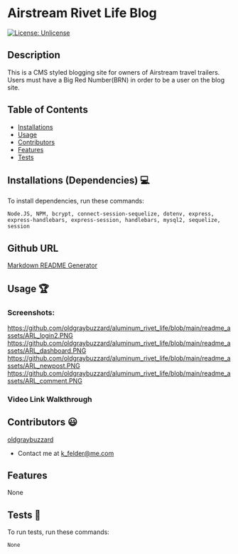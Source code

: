 # Airstream Rivet Life Blog

[![License: Unlicense](https://img.shields.io/badge/license-Unlicense-blue.svg)](http://unlicense.org/)
  
## Description
This is a CMS styled blogging site for owners of Airstream travel trailers. Users must have a Big Red Number(BRN) in order to be a user on the blog site.



## Table of Contents
* [Installations](#dependencies)
* [Usage](#usage)
* [Contributors](#contributors)
* [Features](#features)
* [Tests](#tests)


## Installations (Dependencies) 💻
To install dependencies, run these commands:
```
Node.JS, NPM, bcrypt, connect-session-sequelize, dotenv, express, express-handlebars, express-session, handlebars, mysql2, sequelize, session
```

## Github URL
[Markdown README Generator](https://github.com/oldgraybuzzard/aluminum_rivet_life.git)

## Usage 🏆
### Screenshots:
https://github.com/oldgraybuzzard/aluminum_rivet_life/blob/main/readme_assets/ARL_login2.PNG
https://github.com/oldgraybuzzard/aluminum_rivet_life/blob/main/readme_assets/ARL_dashboard.PNG
https://github.com/oldgraybuzzard/aluminum_rivet_life/blob/main/readme_assets/ARL_newpost.PNG
https://github.com/oldgraybuzzard/aluminum_rivet_life/blob/main/readme_assets/ARL_comment.PNG

### Video Link Walkthrough



## Contributors 😃
[oldgraybuzzard](https://github.com/oldgraybuzzard)
* Contact me at k_felder@me.com


## Features
None 

## Tests 🧪
To run tests, run these commands:
```
None
```
